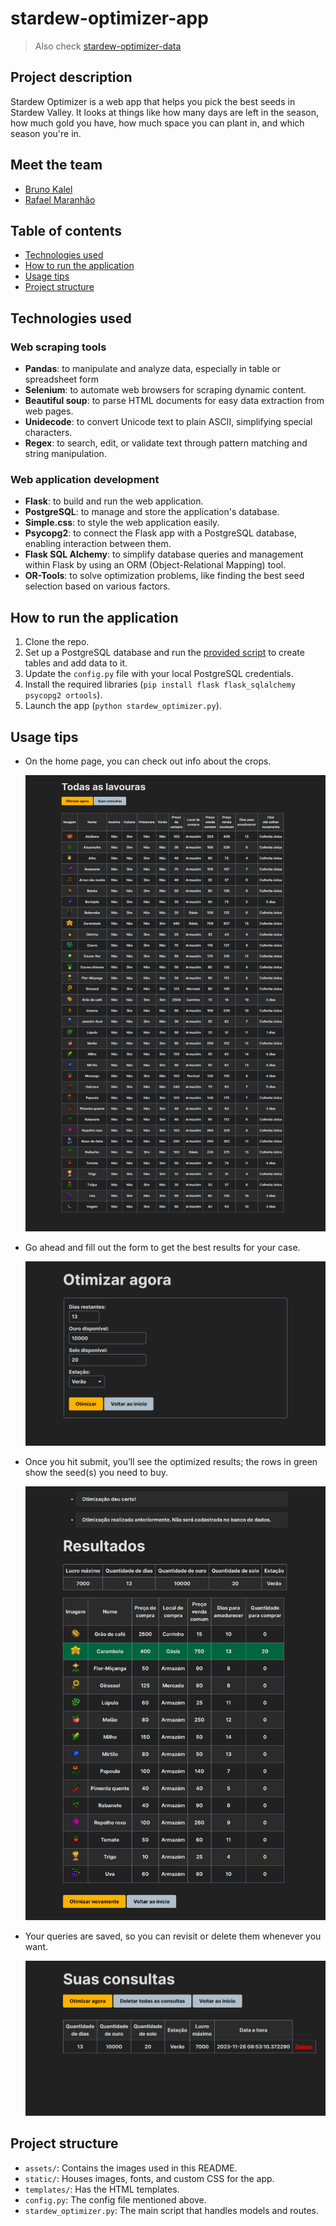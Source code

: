 # stardew-optimizer-app
> Also check [stardew-optimizer-data](https://github.com/bruno-kalel/stardew-optimizer-data)

## Project description

Stardew Optimizer is a web app that helps you pick the best seeds in Stardew Valley. It looks at things like how many days are left in the season, how much gold you have, how much space you can plant in, and which season you're in.

## Meet the team
- [Bruno Kalel](https://github.com/bruno-kalel)
- [Rafael Maranhão](https://github.com/gabipasse)

## Table of contents
- [Technologies used](#technologies-used)
- [How to run the application](#how-to-run-the-application)
- [Usage tips](#usage-tips)
- [Project structure](#project-structure)

## Technologies used

### Web scraping tools
- **Pandas**: to manipulate and analyze data, especially in table or spreadsheet form
- **Selenium**: to automate web browsers for scraping dynamic content.
- **Beautiful soup**: to parse HTML documents for easy data extraction from web pages.
- **Unidecode**: to convert Unicode text to plain ASCII, simplifying special characters.
- **Regex**: to search, edit, or validate text through pattern matching and string manipulation.

### Web application development
- **Flask**: to build and run the web application.
- **PostgreSQL**: to manage and store the application's database.
- **Simple.css**: to style the web application easily.
- **Psycopg2**: to connect the Flask app with a PostgreSQL database, enabling interaction between them.
- **Flask SQL Alchemy**: to simplify database queries and management within Flask by using an ORM (Object-Relational Mapping) tool.
- **OR-Tools**: to solve optimization problems, like finding the best seed selection based on various factors.

## How to run the application
1. Clone the repo.
2. Set up a PostgreSQL database and run the [provided script](https://github.com/bruno-kalel/stardew-optimizer-data/blob/main/stardew-optimizer-data.sql) to create tables and add data to it.
4. Update the `config.py` file with your local PostgreSQL credentials.
5. Install the required libraries (`pip install flask flask_sqlalchemy psycopg2 ortools`).
6. Launch the app (`python stardew_optimizer.py`).

## Usage tips
- On the home page, you can check out info about the crops.
  
  ![index](assets/index.png)

- Go ahead and fill out the form to get the best results for your case.
  
  ![form](assets/form.png)

- Once you hit submit, you’ll see the optimized results; the rows in green show the seed(s) you need to buy.
  
  ![otimizar](assets/otimizar.png)
  
- Your queries are saved, so you can revisit or delete them whenever you want.
  
  ![consultas](assets/consultas.png)

## Project structure
- `assets/`: Contains the images used in this README.
- `static/`: Houses images, fonts, and custom CSS for the app.
- `templates/`: Has the HTML templates.
- `config.py`: The config file mentioned above.
- `stardew_optimizer.py`: The main script that handles models and routes.
